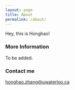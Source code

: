 ```yaml
---
layout: page
title: About
permalink: /about/
---
```


Hey, this is Honghao!

### More Information

To be added.

### Contact me

[honghao.zhang@uwaterloo.ca](mailto:honghao.zhang@uwaterloo.ca)